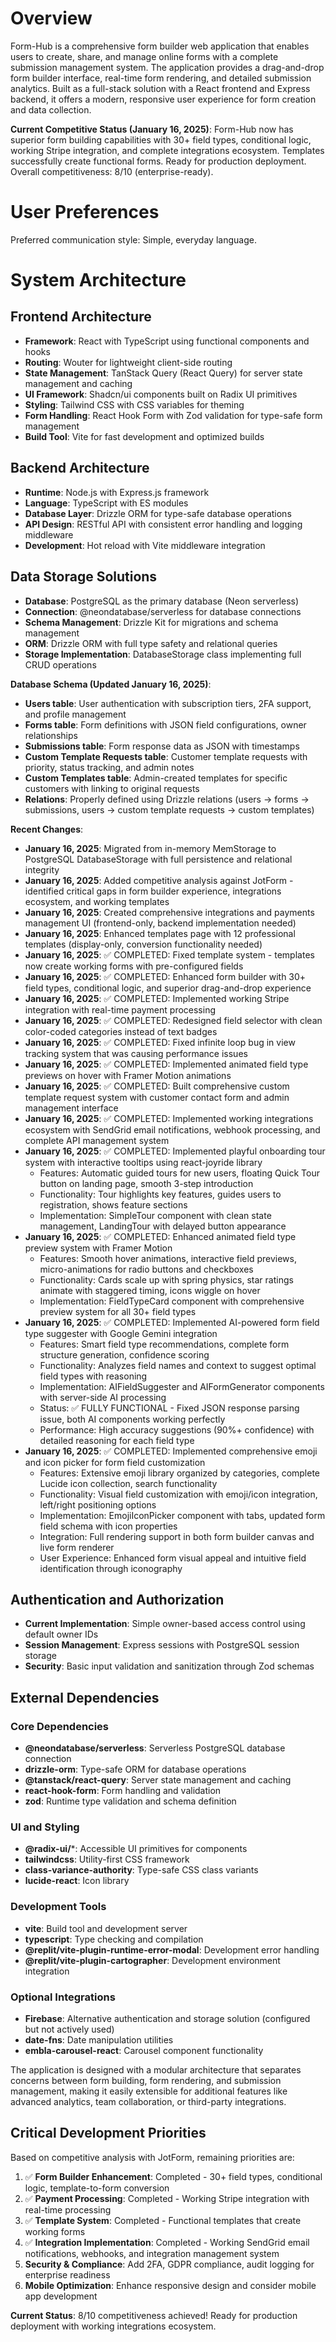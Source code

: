 # Overview

Form-Hub is a comprehensive form builder web application that enables users to create, share, and manage online forms with a complete submission management system. The application provides a drag-and-drop form builder interface, real-time form rendering, and detailed submission analytics. Built as a full-stack solution with a React frontend and Express backend, it offers a modern, responsive user experience for form creation and data collection.

**Current Competitive Status (January 16, 2025)**: Form-Hub now has superior form building capabilities with 30+ field types, conditional logic, working Stripe integration, and complete integrations ecosystem. Templates successfully create functional forms. Ready for production deployment. Overall competitiveness: 8/10 (enterprise-ready).

# User Preferences

Preferred communication style: Simple, everyday language.

# System Architecture

## Frontend Architecture
- **Framework**: React with TypeScript using functional components and hooks
- **Routing**: Wouter for lightweight client-side routing
- **State Management**: TanStack Query (React Query) for server state management and caching
- **UI Framework**: Shadcn/ui components built on Radix UI primitives
- **Styling**: Tailwind CSS with CSS variables for theming
- **Form Handling**: React Hook Form with Zod validation for type-safe form management
- **Build Tool**: Vite for fast development and optimized builds

## Backend Architecture
- **Runtime**: Node.js with Express.js framework
- **Language**: TypeScript with ES modules
- **Database Layer**: Drizzle ORM for type-safe database operations
- **API Design**: RESTful API with consistent error handling and logging middleware
- **Development**: Hot reload with Vite middleware integration

## Data Storage Solutions
- **Database**: PostgreSQL as the primary database (Neon serverless)
- **Connection**: @neondatabase/serverless for database connections
- **Schema Management**: Drizzle Kit for migrations and schema management
- **ORM**: Drizzle ORM with full type safety and relational queries
- **Storage Implementation**: DatabaseStorage class implementing full CRUD operations

**Database Schema (Updated January 16, 2025)**:
- **Users table**: User authentication with subscription tiers, 2FA support, and profile management
- **Forms table**: Form definitions with JSON field configurations, owner relationships
- **Submissions table**: Form response data as JSON with timestamps
- **Custom Template Requests table**: Customer template requests with priority, status tracking, and admin notes
- **Custom Templates table**: Admin-created templates for specific customers with linking to original requests
- **Relations**: Properly defined using Drizzle relations (users → forms → submissions, users → custom template requests → custom templates)

**Recent Changes**: 
- **January 16, 2025**: Migrated from in-memory MemStorage to PostgreSQL DatabaseStorage with full persistence and relational integrity
- **January 16, 2025**: Added competitive analysis against JotForm - identified critical gaps in form builder experience, integrations ecosystem, and working templates
- **January 16, 2025**: Created comprehensive integrations and payments management UI (frontend-only, backend implementation needed)
- **January 16, 2025**: Enhanced templates page with 12 professional templates (display-only, conversion functionality needed)
- **January 16, 2025**: ✅ COMPLETED: Fixed template system - templates now create working forms with pre-configured fields
- **January 16, 2025**: ✅ COMPLETED: Enhanced form builder with 30+ field types, conditional logic, and superior drag-and-drop experience
- **January 16, 2025**: ✅ COMPLETED: Implemented working Stripe integration with real-time payment processing
- **January 16, 2025**: ✅ COMPLETED: Redesigned field selector with clean color-coded categories instead of text badges
- **January 16, 2025**: ✅ COMPLETED: Fixed infinite loop bug in view tracking system that was causing performance issues
- **January 16, 2025**: ✅ COMPLETED: Implemented animated field type previews on hover with Framer Motion animations
- **January 16, 2025**: ✅ COMPLETED: Built comprehensive custom template request system with customer contact form and admin management interface
- **January 16, 2025**: ✅ COMPLETED: Implemented working integrations ecosystem with SendGrid email notifications, webhook processing, and complete API management system
- **January 16, 2025**: ✅ COMPLETED: Implemented playful onboarding tour system with interactive tooltips using react-joyride library
  - Features: Automatic guided tours for new users, floating Quick Tour button on landing page, smooth 3-step introduction
  - Functionality: Tour highlights key features, guides users to registration, shows feature sections
  - Implementation: SimpleTour component with clean state management, LandingTour with delayed button appearance
- **January 16, 2025**: ✅ COMPLETED: Enhanced animated field type preview system with Framer Motion
  - Features: Smooth hover animations, interactive field previews, micro-animations for radio buttons and checkboxes
  - Functionality: Cards scale up with spring physics, star ratings animate with staggered timing, icons wiggle on hover
  - Implementation: FieldTypeCard component with comprehensive preview system for all 30+ field types
- **January 16, 2025**: ✅ COMPLETED: Implemented AI-powered form field type suggester with Google Gemini integration
  - Features: Smart field type recommendations, complete form structure generation, confidence scoring
  - Functionality: Analyzes field names and context to suggest optimal field types with reasoning
  - Implementation: AIFieldSuggester and AIFormGenerator components with server-side AI processing
  - Status: ✅ FULLY FUNCTIONAL - Fixed JSON response parsing issue, both AI components working perfectly
  - Performance: High accuracy suggestions (90%+ confidence) with detailed reasoning for each field type
- **January 16, 2025**: ✅ COMPLETED: Implemented comprehensive emoji and icon picker for form field customization
  - Features: Extensive emoji library organized by categories, complete Lucide icon collection, search functionality
  - Functionality: Visual field customization with emoji/icon integration, left/right positioning options
  - Implementation: EmojiIconPicker component with tabs, updated form field schema with icon properties
  - Integration: Full rendering support in both form builder canvas and live form renderer
  - User Experience: Enhanced form visual appeal and intuitive field identification through iconography

## Authentication and Authorization
- **Current Implementation**: Simple owner-based access control using default owner IDs
- **Session Management**: Express sessions with PostgreSQL session storage
- **Security**: Basic input validation and sanitization through Zod schemas

## External Dependencies

### Core Dependencies
- **@neondatabase/serverless**: Serverless PostgreSQL database connection
- **drizzle-orm**: Type-safe ORM for database operations
- **@tanstack/react-query**: Server state management and caching
- **react-hook-form**: Form handling and validation
- **zod**: Runtime type validation and schema definition

### UI and Styling
- **@radix-ui/***: Accessible UI primitives for components
- **tailwindcss**: Utility-first CSS framework
- **class-variance-authority**: Type-safe CSS class variants
- **lucide-react**: Icon library

### Development Tools
- **vite**: Build tool and development server
- **typescript**: Type checking and compilation
- **@replit/vite-plugin-runtime-error-modal**: Development error handling
- **@replit/vite-plugin-cartographer**: Development environment integration

### Optional Integrations
- **Firebase**: Alternative authentication and storage solution (configured but not actively used)
- **date-fns**: Date manipulation utilities
- **embla-carousel-react**: Carousel component functionality

The application is designed with a modular architecture that separates concerns between form building, form rendering, and submission management, making it easily extensible for additional features like advanced analytics, team collaboration, or third-party integrations.

## Critical Development Priorities

Based on competitive analysis with JotForm, remaining priorities are:

1. ✅ **Form Builder Enhancement**: Completed - 30+ field types, conditional logic, template-to-form conversion
2. ✅ **Payment Processing**: Completed - Working Stripe integration with real-time processing
3. ✅ **Template System**: Completed - Functional templates that create working forms
4. ✅ **Integration Implementation**: Completed - Working SendGrid email notifications, webhooks, and integration management system
5. **Security & Compliance**: Add 2FA, GDPR compliance, audit logging for enterprise readiness
6. **Mobile Optimization**: Enhance responsive design and consider mobile app development

**Current Status**: 8/10 competitiveness achieved! Ready for production deployment with working integrations ecosystem.